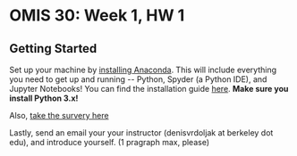 # OMIS 30: Week 1, HW 1



## Getting Started

Set up your machine by [installing Anaconda](https://www.anaconda.com/download/). This will include everything you need to get up and running -- Python, Spyder (a Python IDE), and Jupyter Notebooks! You can find the installation guide [here](https://github.com/denisvrdoljak/OMIS30_Fall2018/blob/master/AnacondaInstallation.pdf).
**Make sure you install Python 3.x!**

Also, [take the survery here](https://goo.gl/forms/T6EBefwNIvG4EiAN2)

Lastly, send an email your your instructor (denisvrdoljak at berkeley dot edu), and introduce yourself. (1 pragraph max, please)
